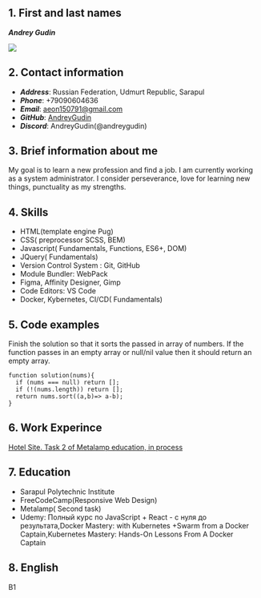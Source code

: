 ## 1. First and last names 

***Andrey Gudin***

  ![](https://lh3.googleusercontent.com/FtVGIbEQOGhrksDaLsLHs9o1miaqpKNUNW2ka1OyKGuIPI0qQaliOerDwIX32lUyl4G9Dund0innHIdJS9fu00_G2EPysSD9lNEBhkA-s04FbF8w_QpR7QFZbAp2tC61ntlLnOhO5-SP6bsMelM-b-yiDg7dHm3pHB-UKyi-6hCiSeqtSVKoZfeRaM-OrPA6le6vsxajG5Mt9aJokgn2YC335Zxg_DianfqdYCENYt1v1ciKJG2MWlG7V3WsOkBLoCI4XWmIC26SLhA6XZVUo0IVaK8Jno_pxMQERDUNF7RXLMmgGIXt5VbZ9hxVxQTicj5GmJL4tZPRhk5qY9uB9MKAtmJTbe8Vz5EZF7SRJH6k96jOJ82eR8a11HejJojPrbXHQUo7hiyhrIj8l-3xgTDt6cqDhtA2M-abvOvAvwoTDQs2gg3987G6fclrEJ7qena-QSmXpRLEHvZm5FrB2rf4PoIi3FvIk3RrhRLYKFpjrQE9bAz1qjrjdegKm9sMyEXQs6mQRvZt6NQahIZBJkuOdEZAHA8qGigNGS-cDdgsjkYB-u8msH6E1IMpN-3MvhfqP-kDPDPDYJMhBUESITVfUHFJ147X043W-fdOVKdyMTI_ve4fLQwpVIPZWYXOM5ln2UPPFS4wvCDECdw2sbwBQmVRBKsRbwouERi_rLIBM2Mzibko4b7qxT9dcMw3zbiU8t3xBcedu-ac1F9PbeYD=w200-h267-no?authuser=0)


## 2. Contact information
   - ***Address***: Russian Federation, Udmurt Republic, Sarapul
   - ***Phone***: +79090604636
   - ***Email***: aeon150791@gmail.com
   - ***GitHub***: [AndreyGudin](https://github.com/AndreyGudin)
   - ***Discord***: AndreyGudin(@andreygudin)

## 3. Brief information about me
My goal is to learn a new profession and find a job. I am currently working as a system administrator. I consider perseverance, love for learning new things, punctuality as my strengths.

## 4. Skills
   - HTML(template engine Pug)
   - CSS( preprocessor SCSS, BEM)
   - Javascript( Fundamentals, Functions, ES6+, DOM)
   - JQuery( Fundamentals)
   - Version Control System : Git, GitHub
   - Module Bundler: WebPack
   - Figma, Affinity Designer, Gimp
   - Code Editors: VS Code
   - Docker, Kybernetes, CI/CD( Fundamentals)

## 5. Code examples

Finish the solution so that it sorts the passed in array of numbers. If the function passes in an empty array or null/nil value then it should return an empty array.

```
function solution(nums){
  if (nums === null) return [];  
  if (!(nums.length)) return [];  
  return nums.sort((a,b)=> a-b);
}

```


## 6. Work Experince

  [Hotel Site. Task 2 of Metalamp education, in process](https://github.com/AndreyGudin/project-metalamp2)


## 7. Education
  - Sarapul Polytechnic Institute
  - FreeCodeCamp(Responsive Web Design)
  - Metalamp( Second task)
  - Udemy: Полный курс по JavaScript + React - с нуля до результата,Docker Mastery: with Kubernetes +Swarm from a Docker Captain,Kubernetes Mastery: Hands-On Lessons From A Docker Captain


## 8. English
  B1
  